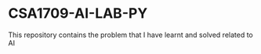 # CSA1709-AI-LAB-PY
This repository contains the problem that I have learnt and solved related to AI
